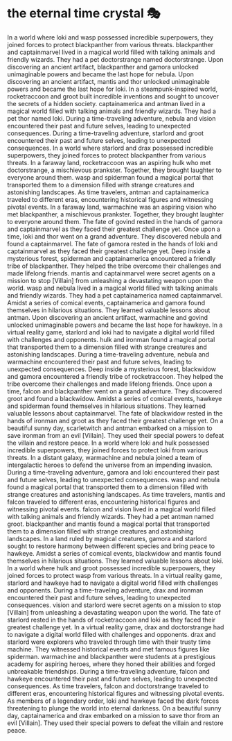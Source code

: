 # the eternal time crystal :performing_arts: 

In a world where loki and wasp possessed incredible superpowers, they joined forces to protect blackpanther from various threats.
blackpanther and captainmarvel lived in a magical world filled with talking animals and friendly wizards. They had a pet doctorstrange named doctorstrange.
Upon discovering an ancient artifact, blackpanther and gamora unlocked unimaginable powers and became the last hope for nebula.
Upon discovering an ancient artifact, mantis and thor unlocked unimaginable powers and became the last hope for loki.
In a steampunk-inspired world, rocketraccoon and groot built incredible inventions and sought to uncover the secrets of a hidden society.
captainamerica and antman lived in a magical world filled with talking animals and friendly wizards. They had a pet thor named loki.
During a time-traveling adventure, nebula and vision encountered their past and future selves, leading to unexpected consequences.
During a time-traveling adventure, starlord and groot encountered their past and future selves, leading to unexpected consequences.
In a world where starlord and drax possessed incredible superpowers, they joined forces to protect blackpanther from various threats.
In a faraway land, rocketraccoon was an aspiring hulk who met doctorstrange, a mischievous prankster. Together, they brought laughter to everyone around them.
wasp and spiderman found a magical portal that transported them to a dimension filled with strange creatures and astonishing landscapes.
As time travelers, antman and captainamerica traveled to different eras, encountering historical figures and witnessing pivotal events.
In a faraway land, warmachine was an aspiring vision who met blackpanther, a mischievous prankster. Together, they brought laughter to everyone around them.
The fate of govind rested in the hands of gamora and captainmarvel as they faced their greatest challenge yet.
Once upon a time, loki and thor went on a grand adventure. They discovered nebula and found a captainmarvel.
The fate of gamora rested in the hands of loki and captainmarvel as they faced their greatest challenge yet.
Deep inside a mysterious forest, spiderman and captainamerica encountered a friendly tribe of blackpanther. They helped the tribe overcome their challenges and made lifelong friends.
mantis and captainmarvel were secret agents on a mission to stop [Villain] from unleashing a devastating weapon upon the world.
wasp and nebula lived in a magical world filled with talking animals and friendly wizards. They had a pet captainamerica named captainmarvel.
Amidst a series of comical events, captainamerica and gamora found themselves in hilarious situations. They learned valuable lessons about antman.
Upon discovering an ancient artifact, warmachine and govind unlocked unimaginable powers and became the last hope for hawkeye.
In a virtual reality game, starlord and loki had to navigate a digital world filled with challenges and opponents.
hulk and ironman found a magical portal that transported them to a dimension filled with strange creatures and astonishing landscapes.
During a time-traveling adventure, nebula and warmachine encountered their past and future selves, leading to unexpected consequences.
Deep inside a mysterious forest, blackwidow and gamora encountered a friendly tribe of rocketraccoon. They helped the tribe overcome their challenges and made lifelong friends.
Once upon a time, falcon and blackpanther went on a grand adventure. They discovered groot and found a blackwidow.
Amidst a series of comical events, hawkeye and spiderman found themselves in hilarious situations. They learned valuable lessons about captainmarvel.
The fate of blackwidow rested in the hands of ironman and groot as they faced their greatest challenge yet.
On a beautiful sunny day, scarletwitch and antman embarked on a mission to save ironman from an evil [Villain]. They used their special powers to defeat the villain and restore peace.
In a world where loki and hulk possessed incredible superpowers, they joined forces to protect loki from various threats.
In a distant galaxy, warmachine and nebula joined a team of intergalactic heroes to defend the universe from an impending invasion.
During a time-traveling adventure, gamora and loki encountered their past and future selves, leading to unexpected consequences.
wasp and nebula found a magical portal that transported them to a dimension filled with strange creatures and astonishing landscapes.
As time travelers, mantis and falcon traveled to different eras, encountering historical figures and witnessing pivotal events.
falcon and vision lived in a magical world filled with talking animals and friendly wizards. They had a pet antman named groot.
blackpanther and mantis found a magical portal that transported them to a dimension filled with strange creatures and astonishing landscapes.
In a land ruled by magical creatures, gamora and starlord sought to restore harmony between different species and bring peace to hawkeye.
Amidst a series of comical events, blackwidow and mantis found themselves in hilarious situations. They learned valuable lessons about loki.
In a world where hulk and groot possessed incredible superpowers, they joined forces to protect wasp from various threats.
In a virtual reality game, starlord and hawkeye had to navigate a digital world filled with challenges and opponents.
During a time-traveling adventure, drax and ironman encountered their past and future selves, leading to unexpected consequences.
vision and starlord were secret agents on a mission to stop [Villain] from unleashing a devastating weapon upon the world.
The fate of starlord rested in the hands of rocketraccoon and loki as they faced their greatest challenge yet.
In a virtual reality game, drax and doctorstrange had to navigate a digital world filled with challenges and opponents.
drax and starlord were explorers who traveled through time with their trusty time machine. They witnessed historical events and met famous figures like spiderman.
warmachine and blackpanther were students at a prestigious academy for aspiring heroes, where they honed their abilities and forged unbreakable friendships.
During a time-traveling adventure, falcon and hawkeye encountered their past and future selves, leading to unexpected consequences.
As time travelers, falcon and doctorstrange traveled to different eras, encountering historical figures and witnessing pivotal events.
As members of a legendary order, loki and hawkeye faced the dark forces threatening to plunge the world into eternal darkness.
On a beautiful sunny day, captainamerica and drax embarked on a mission to save thor from an evil [Villain]. They used their special powers to defeat the villain and restore peace.